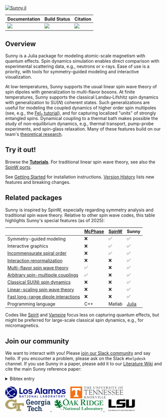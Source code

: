 <a href="https://github.com/SunnySuite/Sunny.jl/">
    <picture>
        <source media="(prefers-color-scheme: dark)" srcset="https://raw.githubusercontent.com/SunnySuite/Sunny.jl/main/assets/sunny_logo-dark.svg">
        <img src="https://raw.githubusercontent.com/SunnySuite/Sunny.jl/main/assets/sunny_logo.svg" alt="Sunny.jl" width="350px">
    </picture>
</a>

| **Documentation**         | **Build Status**      |  **Citation**           |
| ------------------------- | --------------------- | ----------------------- |
| [![][docs-img]][docs-url] | [![][ci-img]][ci-url] | [![][doi-img]][doi-url] |

[docs-img]: https://img.shields.io/badge/docs-stable-blue.svg
[docs-url]: https://sunnysuite.github.io/Sunny.jl/stable
[ci-img]: https://github.com/SunnySuite/Sunny.jl/actions/workflows/CI.yml/badge.svg?branch=main
[ci-url]: https://github.com/SunnySuite/Sunny.jl/actions/workflows/CI.yml?query=branch%3Amain
[doi-img]: https://img.shields.io/badge/DOI-10.48550-blue
[doi-url]: https://doi.org/10.48550/arXiv.2501.13095

## Overview

Sunny is a Julia package for modeling atomic-scale magnetism with quantum effects. Spin dynamics simulation enables direct comparison with experimental scattering data, e.g., neutrons or x-rays. Ease of use is a priority, with tools for symmetry-guided modeling and interactive visualization.

At low-temperatures, Sunny supports the usual linear spin wave theory of spin dipoles with generalization to multi-flavor bosons. At finite temperatures, Sunny supports the classical Landau-Lifshitz spin dynamics with generalization to SU(_N_) coherent states. Such generalizations are useful for modeling the coupled dynamics of higher order spin multipoles (see, e.g., the [FeI₂ tutorial](https://sunnysuite.github.io/Sunny.jl/stable/examples/03_LSWT_SU3_FeI2.html)), and for capturing localized "units" of strongly entangled spins. Dynamical coupling to a thermal bath makes possible the study of non-equilibrium dynamics, e.g., thermal transport, pump-probe experiments, and spin-glass relaxation. Many of these features build on our team's [theoretical research](https://sunnysuite.github.io/Sunny.jl/stable/why.html#Advanced-theory-made-accessible).

## Try it out!

Browse the **[Tutorials](https://sunnysuite.github.io/Sunny.jl/stable/examples/01_LSWT_CoRh2O4)**. For traditional linear spin wave theory, see also the [SpinW ports](https://sunnysuite.github.io/Sunny.jl/stable/examples/spinw/SW01_FM_Heseinberg_chain.html).

See [Getting Started](https://github.com/SunnySuite/Sunny.jl/wiki/Getting-started-with-Julia) for installation instructions. [Version History](https://sunnysuite.github.io/Sunny.jl/dev/versions) lists new features and breaking changes.

## Related packages

Sunny is inspired by SpinW, especially regarding symmetry analysis and traditional spin wave theory. Relative to other spin wave codes, this table highlights Sunny's special features (as of 2025):

| | [McPhase](https://github.com/mducle/mcphase) | [SpinW](https://github.com/SpinW/spinw) | Sunny |
| -- | -- | -- | -- |
| Symmetry-guided modeling | ❌ | ✅ | ✅ |
| Interactive graphics | ❌ | ✅ | ✅ |
| [Incommensurate spiral order](https://sunnysuite.github.io/Sunny.jl/stable/examples/spinw/SW15_Ba3NbFe3Si2O14.html) | ❌ | ✅ | ✅ |
| [Interaction renormalization](https://sunnysuite.github.io/Sunny.jl/stable/renormalization.html) | ❌ | ❌ | ✅ |
| [Multi-flavor spin wave theory](https://sunnysuite.github.io/Sunny.jl/stable/examples/03_LSWT_SU3_FeI2.html) | ✅ | ❌ | ✅ |
| [Arbitrary spin-multipole couplings](https://sunnysuite.github.io/Sunny.jl/stable/library.html#Sunny.set_pair_coupling!) | ✅ | ❌ | ✅ |
| [Classical SU(_N_) spin dynamics](https://sunnysuite.github.io/Sunny.jl/stable/examples/04_GSD_FeI2.html) | ❌ | ❌ | ✅ |
| [Linear-scaling spin wave theory](https://sunnysuite.github.io/Sunny.jl/stable/examples/09_Disorder_KPM.html) | ❌ | ❌ | ✅ |
| [Fast long-range dipole interactions](https://sunnysuite.github.io/Sunny.jl/stable/examples/07_Dipole_Dipole.html) | ❌ | ❌ | ✅ |
| Programming language | C++ | Matlab | [Julia](https://julialang.org/) |

Codes like [Spirit](https://github.com/spirit-code/spirit) and [Vampire](https://vampire.york.ac.uk/) focus less on capturing quantum effects, but might be preferred for large-scale classical spin dynamics, e.g., for micromagnetics.

## Join our community

We want to interact with you! Please [join our Slack community](https://join.slack.com/t/sunny-users/shared_invite/zt-1otxwwko6-LzPtp7Fazkjx2XEqfgKqtA) and say hello. If you encounter a problem, please ask on the Slack `#helpdesk` channel. If you use Sunny in a paper, please add it to our [Literature Wiki](https://github.com/SunnySuite/Sunny.jl/wiki/Sunny-literature) and cite the main Sunny reference paper:

<details>
<summary>Bibtex entry</summary>

```
@article{Sunny2025,
  title={Sunny.jl: A Julia Package for Spin Dynamics},
  author={Dahlbom, David and Zhang, Hao and Miles, Cole and Quinn, Sam and Niraula, Alin and Thipe, Bhushan and Wilson, Matthew and Matin, Sakib and Mankad, Het and Hahn, Steven and Pajerowski, Daniel and Johnston, Steve and Wang, Zhentao and Lane, Harry and Li, Ying Wai and Bai, Xiaojian and Mourigal, Martin and Batista, Cristian D. and Barros, Kipton},
  year={2025},
  arxivPrefix = {arXiv},
  eprint = {2501.13095v2},
  primaryClass = {quant-ph},
}
```
</details>

<br>
<div>
    <a href="https://www.lanl.gov">
    <picture>
        <source media="(prefers-color-scheme: dark)" srcset="assets/lanl-dark.svg">
        <img src="assets/lanl-light.svg" alt="LANL" height="38px">
    </picture>
    </a> &nbsp;&nbsp;
    <a href="https://www.utk.edu">
    <picture>
        <source media="(prefers-color-scheme: dark)" srcset="assets/utk-dark.svg">
        <img src="assets/utk-light.svg" alt="UTK" height="38px">
    </picture>
    </a> &nbsp;&nbsp;
    <a href="https://www.gatech.edu">
    <picture>
        <source media="(prefers-color-scheme: dark)" srcset="assets/gatech-dark.svg">
        <img src="assets/gatech-light.svg" alt="GATech" height="38px">
    </picture>
    </a> &nbsp;
    <a href="https://www.ornl.gov/">
    <picture>
        <source media="(prefers-color-scheme: dark)" srcset="assets/ornl-dark.svg">
        <img src="assets/ornl-light.svg" alt="ORNL" height="38px">
    </picture>
    </a> &nbsp;&nbsp;
    <a href="https://www.lsu.edu/">
    <picture>
        <source media="(prefers-color-scheme: dark)" srcset="assets/lsu-dark.svg">
        <img src="assets/lsu-light.svg" alt="LSU" height="38px">
    </picture>
    </a>
</div>



